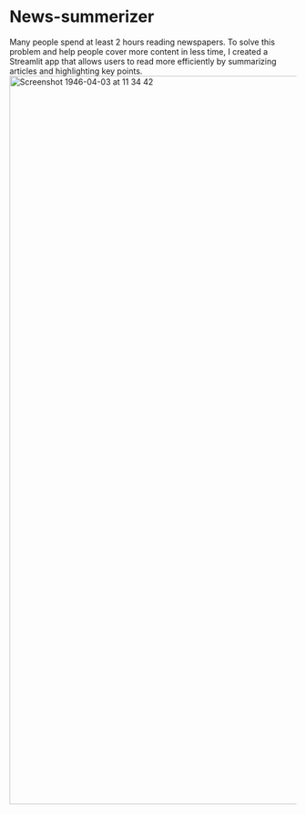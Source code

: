 # News-summerizer
Many people spend at least 2 hours reading newspapers. To solve this problem and help people cover more content in less time, I created a Streamlit app that allows users to read more efficiently by summarizing articles and highlighting key points.
<img width="1280" alt="Screenshot 1946-04-03 at 11 34 42" src="https://github.com/saurabh23011/News-summerizer/assets/154420149/e992d030-6e21-4e4f-affd-52164f8c3daa">
